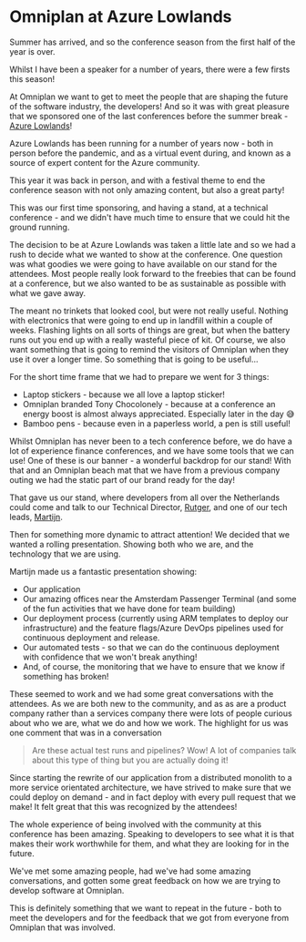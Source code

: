 # Omniplan at Azure Lowlands

Summer has arrived, and so the conference season from the first half of the year is over.

Whilst I have been a speaker for a number of years, there were a few firsts this season!

At Omniplan we want to get to meet the people that are shaping the future of the software industry, the developers! And so it was with great pleasure that we sponsored one of the last conferences before the summer break - [Azure Lowlands](https://azurelowlands.com/)!

Azure Lowlands has been running for a number of years now - both in person before the pandemic, and as a virtual event during, and known as a source of expert content for the Azure community.

This year it was back in person, and with a festival theme to end the conference season with not only amazing content, but also a great party!

This was our first time sponsoring, and having a stand, at a technical conference - and we didn't have much time to ensure that we could hit the ground running.

The decision to be at Azure Lowlands was taken a little late and so we had a rush to decide what we wanted to show at the conference. One question was what goodies we were going to have available on our stand for the attendees. Most people really look forward to the freebies that can be found at a conference, but we also wanted to be as sustainable as possible with what we gave away.

The meant no trinkets that looked cool, but were not really useful. Nothing with electronics that were going to end up in landfill within a couple of weeks. Flashing lights on all sorts of things are great, but when the battery runs out you end up with a really wasteful piece of kit. Of course, we also want something that is going to remind the visitors of Omniplan when they use it over a longer time. So something that is going to be useful...

For the short time frame that we had to prepare we went for 3 things:

* Laptop stickers - because we all love a laptop sticker!
* Omniplan branded Tony Chocolonely - because at a conference an energy boost is almost always appreciated. Especially later in the day 😅
* Bamboo pens - because even in a paperless world, a pen is still useful!

Whilst Omniplan has never been to a tech conference before, we do have a lot of experience finance conferences, and we have some tools that we can use! One of these is our banner - a wonderful backdrop for our stand! With that and an Omniplan beach mat that we have from a previous company outing we had the static part of our brand ready for the day!

That gave us our stand, where developers from all over the Netherlands could come and talk to our Technical Director, [Rutger](https://twitter.com/Rutix), and one of our tech leads, [Martijn](https://www.linkedin.com/in/martijngribnau/).

Then for something more dynamic to attract attention! We decided that we wanted a rolling presentation. Showing both who we are, and the technology that we are using.

Martijn made us a fantastic presentation showing:

* Our application
* Our amazing offices near the Amsterdam Passenger Terminal (and some of the fun activities that we have done for team building)
* Our deployment process (currently using ARM templates to deploy our infrastructure) and the feature flags/Azure DevOps pipelines used for continuous deployment and release.
* Our automated tests - so that we can do the continuous deployment with confidence that we won't break anything!
* And, of course, the monitoring that we have to ensure that we know if something has broken!

These seemed to work and we had some great conversations with the attendees. As we are both new to the community, and as as are a product company rather than a services company there were lots of people curious about who we are, what we do and how we work. The highlight for us was one comment that was in a conversation

> Are these actual test runs and pipelines? Wow! A lot of companies talk about this type of thing but you are actually doing it!

Since starting the rewrite of our application from a distributed monolith to a more service orientated architecture, we have strived to make sure that we could deploy on demand - and in fact deploy with every pull request that we make! It felt great that this was recognized by the attendees!

The whole experience of being involved with the community at this conference has been amazing. Speaking to developers to see what it is that makes their work worthwhile for them, and what they are looking for in the future.

We've met some amazing people, had we've had some amazing conversations, and gotten some great feedback on how we are trying to develop software at Omniplan.

This is definitely something that we want to repeat in the future - both to meet the developers and for the feedback that we got from everyone from Omniplan that was involved.
